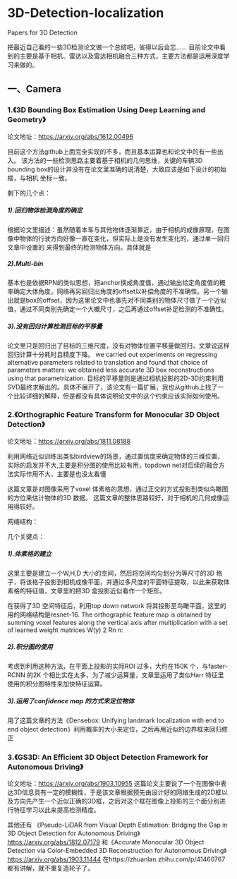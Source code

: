# 3D-Detection-localization
Papers for 3D Detection


把最近自己看的一些3D检测论文做一个总结吧，省得以后会忘……
目前论文中看到的主要是基于相机、雷达以及雷达相机融合三种方式，主要方法都是运用深度学习来做的。

## 一、Camera
### 1.《3D Bounding Box Estimation Using Deep Learning and Geometry》

论文地址：https://arxiv.org/abs/1612.00496 

目前这个方法github上面完全实现的不多，而且基本运算也和论文中的有一些出入。
该方法的一些检测思路主要着基于相机的几何思维，关键的车辆3D bounding box的设计并没有在论文里准确的说清楚，大致应该是如下设计的初始框，与相机
坐标一致。

剩下的几个点：

##### 1).回归物体检测角度的确定
根据论文里描述：虽然随着本车与其他物体逐渐靠近，由于相机的成像原理，在图像中物体的行驶方向好像一直在变化，但实际上是没有发生变化的，通过单一回归
文章中设置的  来得到最终的检测物体方向。具体就是  

##### 2).Multi-bin
基本也是依据RPN的类似思想，把anchor换成角度值，通过输出给定角度值的概率确定大体角度，网络再另回归出角度的offset以补偿角度的不准确性。另一个输出就是box的offset，因为这里论文中也事先对不同类别的物体尺寸做了一个近似值，通过不同类别先确定一个大概尺寸，之后再通过offset补足检测的不准确性。

##### 3).没有回归计算检测目标的平移量
论文里只是回归出了目标的三维尺度，没有对物体位置平移量做回归，文章说这样回归计算十分耗时且精度下降。
we carried out experiments on regressing alternative parameters related to translation and found that choice of parameters matters: we obtained less accurate 3D box reconstructions using that parametrization. 
目标的平移量则是通过相机投影的2D-3D约束利用SVD最终求解出的。具体不展开了，该论文有一篇扩展，我也从github上找了一个比较详细的解释，但是都没有具体说明论文中的这个约束应该实际如何使用。

### 2.《Orthographic Feature Transform for Monocular 3D Object Detection》
论文地址：https://arxiv.org/abs/1811.08188 

利用网络近似训练出类似birdview的场景，通过置信度来确定物体的三维位置，实际的启发并不大,主要是积分图的使用比较有用，topdown net对后续的融合方法实际作用不大，主要是也没太看懂

这篇文章是对图像采用了voxel 体素格的思想，通过正交的方式投影到类似鸟瞰图的方位来估计物体的3D 数据。
这篇文章的整体思路较好，对于相机的几何成像运用得较好。

网络结构：

几个关键点：
##### 1).体素格的建立
这里主要是建立一个W,H,D 大小的空间，然后将空间均匀划分为等尺寸的3D 格子，将该格子投影到相机成像平面，并通过多尺度的平面特征提取，以此来获取体素格的特征值，文章里的把3D 盒投影近似看作一个矩形。

在获得了3D 空间特征后，利用top down network 将其投影至鸟瞰平面，这里的用的网络结构是resnet-16.
The orthographic feature map is obtained by summing voxel features along the vertical
axis after multiplication with a set of learned weight matrices W(y) 2 Rn n:
##### 2).积分图的使用
考虑到利用这种方法，在平面上投影的实际ROI 过多，大约在150K 个，与faster-RCNN 的2K 个相比实在太多，为了减少运算量，文章里运用了类似Harr 特征里使用的积分图特性来加快特征运算。
##### 3).运用了confidence map 的方式来定位物体
用了这篇文章的方法《Densebox: Unifying landmark localization with end to end
object detection》利用概率的大小来定位，之后再用近似的边界框来回归修正

### 3.《GS3D: An Efficient 3D Object Detection Framework for Autonomous Driving》
论文地址：https://arxiv.org/abs/1903.10955 
这篇论文主要说了一个在图像中表达3D信息具有一定的模糊性，于是该文章根据预先由设计好的网络生成的2D框以及方向先产生一个近似正确的3D框，之后对这个框在图像上投影的三个面分别进行特征学习以此来提高检测精度。

其他还有
《Pseudo-LiDAR from Visual Depth Estimation: Bridging the Gap in 3D Object Detection for Autonomous Driving》 https://arxiv.org/abs/1812.07179 和《Accurate Monocular 3D Object Detection via Color-Embedded 3D Reconstruction for Autonomous Driving》 https://arxiv.org/abs/1903.11444 
在https://zhuanlan.zhihu.com/p/41460767 都有讲解，就不重复造轮子了。
